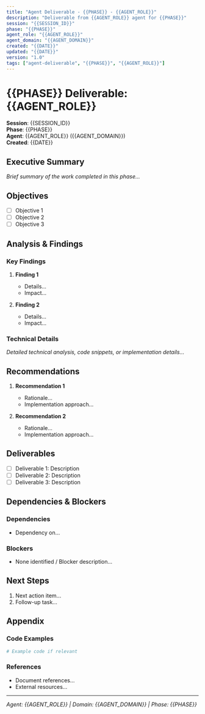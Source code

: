 ```yaml
---
title: "Agent Deliverable - {{PHASE}} - {{AGENT_ROLE}}"
description: "Deliverable from {{AGENT_ROLE}} agent for {{PHASE}}"
session: "{{SESSION_ID}}"
phase: "{{PHASE}}"
agent_role: "{{AGENT_ROLE}}"
agent_domain: "{{AGENT_DOMAIN}}"
created: "{{DATE}}"
updated: "{{DATE}}"
version: "1.0"
tags: ["agent-deliverable", "{{PHASE}}", "{{AGENT_ROLE}}"]
---
```


# {{PHASE}} Deliverable: {{AGENT_ROLE}}

**Session**: {{SESSION_ID}}  
**Phase**: {{PHASE}}  
**Agent**: {{AGENT_ROLE}} ({{AGENT_DOMAIN}})  
**Created**: {{DATE}}  

## Executive Summary

_Brief summary of the work completed in this phase..._

## Objectives

- [ ] Objective 1
- [ ] Objective 2
- [ ] Objective 3

## Analysis & Findings

### Key Findings

1. **Finding 1**
   - Details...
   - Impact...
   
2. **Finding 2**
   - Details...
   - Impact...

### Technical Details

_Detailed technical analysis, code snippets, or implementation details..._

## Recommendations

1. **Recommendation 1**
   - Rationale...
   - Implementation approach...
   
2. **Recommendation 2**
   - Rationale...
   - Implementation approach...

## Deliverables

- [ ] Deliverable 1: Description
- [ ] Deliverable 2: Description
- [ ] Deliverable 3: Description

## Dependencies & Blockers

### Dependencies
- Dependency on...

### Blockers
- None identified / Blocker description...

## Next Steps

1. Next action item...
2. Follow-up task...

## Appendix

### Code Examples

```python
# Example code if relevant
```

### References

- Document references...
- External resources...

---
_Agent: {{AGENT_ROLE}} | Domain: {{AGENT_DOMAIN}} | Phase: {{PHASE}}_